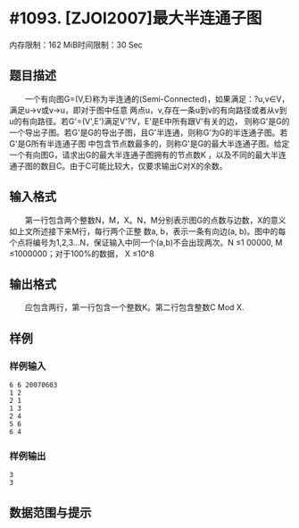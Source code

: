 # #1093. [ZJOI2007]最大半连通子图

内存限制：162 MiB时间限制：30 Sec

## 题目描述

　　一个有向图G=(V,E)称为半连通的(Semi-Connected)，如果满足：?u,v&isin;V，满足u&rarr;v或v&rarr;u，即对于图中任意
两点u，v,存在一条u到v的有向路径或者从v到u的有向路径。若G'=(V',E')满足V'?V，E'是E中所有跟V'有关的边，
则称G'是G的一个导出子图。若G'是G的导出子图，且G'半连通，则称G'为G的半连通子图。若G'是G所有半连通子图
中包含节点数最多的，则称G'是G的最大半连通子图。给定一个有向图G，请求出G的最大半连通子图拥有的节点数K
，以及不同的最大半连通子图的数目C。由于C可能比较大，仅要求输出C对X的余数。

## 输入格式

　　第一行包含两个整数N，M，X。N，M分别表示图G的点数与边数，X的意义如上文所述接下来M行，每行两个正整
数a, b，表示一条有向边(a, b)。图中的每个点将编号为1,2,3&hellip;N，保证输入中同一个(a,b)不会出现两次。N &le;1
00000, M &le;1000000；对于100%的数据， X &le;10^8

## 输出格式

　　应包含两行，第一行包含一个整数K。第二行包含整数C Mod X.

## 样例

### 样例输入

    
    6 6 20070603
    1 2
    2 1
    1 3
    2 4
    5 6
    6 4
    

### 样例输出

    
    3
    3
    

## 数据范围与提示
